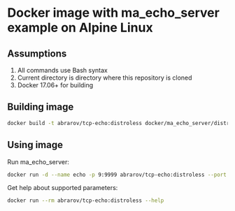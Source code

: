 # Docker image with ma_echo_server example on Alpine Linux

## Assumptions

1. All commands use Bash syntax
1. Current directory is directory where this repository is cloned
1. Docker 17.06+ for building

## Building image

```bash
docker build -t abrarov/tcp-echo:distroless docker/ma_echo_server/distroless
```

## Using image

Run ma_echo_server:

```bash
docker run -d --name echo -p 9:9999 abrarov/tcp-echo:distroless --port 9999 --inactivity-timeout 300
```

Get help about supported parameters:

```bash
docker run --rm abrarov/tcp-echo:distroless --help
```
